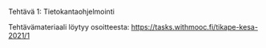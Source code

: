 Tehtävä 1: Tietokantaohjelmointi

Tehtävämateriaali löytyy osoitteesta: https://tasks.withmooc.fi/tikape-kesa-2021/1